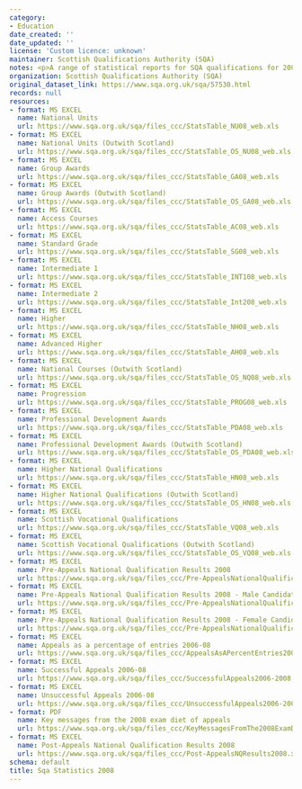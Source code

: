 ```yaml
---
category:
- Education
date_created: ''
date_updated: ''
license: 'Custom licence: unknown'
maintainer: Scottish Qualifications Authority (SQA)
notes: <p>A range of statistical reports for SQA qualifications for 2008.</p>
organization: Scottish Qualifications Authority (SQA)
original_dataset_link: https://www.sqa.org.uk/sqa/57530.html
records: null
resources:
- format: MS EXCEL
  name: National Units
  url: https://www.sqa.org.uk/sqa/files_ccc/StatsTable_NU08_web.xls
- format: MS EXCEL
  name: National Units (Outwith Scotland)
  url: https://www.sqa.org.uk/sqa/files_ccc/StatsTable_OS_NU08_web.xls
- format: MS EXCEL
  name: Group Awards
  url: https://www.sqa.org.uk/sqa/files_ccc/StatsTable_GA08_web.xls
- format: MS EXCEL
  name: Group Awards (Outwith Scotland)
  url: https://www.sqa.org.uk/sqa/files_ccc/StatsTable_OS_GA08_web.xls
- format: MS EXCEL
  name: Access Courses
  url: https://www.sqa.org.uk/sqa/files_ccc/StatsTable_AC08_web.xls
- format: MS EXCEL
  name: Standard Grade
  url: https://www.sqa.org.uk/sqa/files_ccc/StatsTable_SG08_web.xls
- format: MS EXCEL
  name: Intermediate 1
  url: https://www.sqa.org.uk/sqa/files_ccc/StatsTable_INT108_web.xls
- format: MS EXCEL
  name: Intermediate 2
  url: https://www.sqa.org.uk/sqa/files_ccc/StatsTable_Int208_web.xls
- format: MS EXCEL
  name: Higher
  url: https://www.sqa.org.uk/sqa/files_ccc/StatsTable_NH08_web.xls
- format: MS EXCEL
  name: Advanced Higher
  url: https://www.sqa.org.uk/sqa/files_ccc/StatsTable_AH08_web.xls
- format: MS EXCEL
  name: National Courses (Outwith Scotland)
  url: https://www.sqa.org.uk/sqa/files_ccc/StatsTable_OS_NQ08_web.xls
- format: MS EXCEL
  name: Progression
  url: https://www.sqa.org.uk/sqa/files_ccc/StatsTable_PROG08_web.xls
- format: MS EXCEL
  name: Professional Development Awards
  url: https://www.sqa.org.uk/sqa/files_ccc/StatsTable_PDA08_web.xls
- format: MS EXCEL
  name: Professional Development Awards (Outwith Scotland)
  url: https://www.sqa.org.uk/sqa/files_ccc/StatsTable_OS_PDA08_web.xls
- format: MS EXCEL
  name: Higher National Qualifications
  url: https://www.sqa.org.uk/sqa/files_ccc/StatsTable_HN08_web.xls
- format: MS EXCEL
  name: Higher National Qualifications (Outwith Scotland)
  url: https://www.sqa.org.uk/sqa/files_ccc/StatsTable_OS_HN08_web.xls
- format: MS EXCEL
  name: Scottish Vocational Qualifications
  url: https://www.sqa.org.uk/sqa/files_ccc/StatsTable_VQ08_web.xls
- format: MS EXCEL
  name: Scottish Vocational Qualifications (Outwith Scotland)
  url: https://www.sqa.org.uk/sqa/files_ccc/StatsTable_OS_VQ08_web.xls
- format: MS EXCEL
  name: Pre-Appeals National Qualification Results 2008
  url: https://www.sqa.org.uk/sqa/files_ccc/Pre-AppealsNationalQualificationResults2008.xls
- format: MS EXCEL
  name: Pre-Appeals National Qualification Results 2008 - Male Candidates
  url: https://www.sqa.org.uk/sqa/files_ccc/Pre-AppealsNationalQualificationResults2008-Male.xls
- format: MS EXCEL
  name: Pre-Appeals National Qualification Results 2008 - Female Candidates
  url: https://www.sqa.org.uk/sqa/files_ccc/Pre-AppealsNationalQualificationResults2008-Female.xls
- format: MS EXCEL
  name: Appeals as a percentage of entries 2006-08
  url: https://www.sqa.org.uk/sqa/files_ccc/AppealsAsAPercentEntries2006-08.xls
- format: MS EXCEL
  name: Successful Appeals 2006-08
  url: https://www.sqa.org.uk/sqa/files_ccc/SuccessfulAppeals2006-2008.xls
- format: MS EXCEL
  name: Unsuccessful Appeals 2006-08
  url: https://www.sqa.org.uk/sqa/files_ccc/UnsuccessfulAppeals2006-2008.xls
- format: PDF
  name: Key messages from the 2008 exam diet of appeals
  url: https://www.sqa.org.uk/sqa/files_ccc/KeyMessagesFromThe2008ExamDietAppeals.pdf
- format: MS EXCEL
  name: Post-Appeals National Qualification Results 2008
  url: https://www.sqa.org.uk/sqa/files_ccc/Post-AppealsNQResults2008.xls
schema: default
title: Sqa Statistics 2008
---
```

